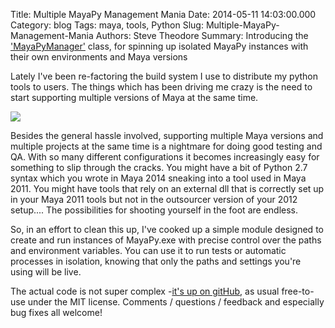 Title: Multiple MayaPy Management Mania
Date: 2014-05-11 14:03:00.000
Category: blog
Tags: maya, tools, Python
Slug: Multiple-MayaPy-Management-Mania
Authors: Steve Theodore
Summary: Introducing the ['MayaPyManager'](https://gist.github.com/theodox/2c712a91155c7e1c4c15) class, for spinning up isolated MayaPy instances with their own environments and Maya versions

Lately I've been re-factoring the build system I use to distribute my python tools to users.  The things which has been driving me crazy is the need to start supporting multiple versions of Maya at the same time.   
  

[![](http://www.opensrs.com/images/wordpress/uploads/2007/04/email-service-1/it-worked-on-my-machine.jpg)](http://www.opensrs.com/images/wordpress/uploads/2007/04/email-service-1/it-worked-on-my-machine.jpg)

  
Besides the general hassle involved, supporting multiple Maya versions and multiple projects at the same time is a nightmare for doing good testing and QA.  With so many different configurations it becomes increasingly easy for something to slip through the cracks.  You might have a bit of Python 2.7 syntax which you wrote in Maya 2014 sneaking into a tool used in Maya 2011. You might have tools that rely on an external dll that is correctly set up in your Maya 2011 tools but not in the outsourcer version of your 2012 setup.... The possibilities for shooting yourself in the foot are endless.  
  
So, in an effort to clean this up, I've cooked up a simple module designed to create and run instances of MayaPy.exe with precise control over the paths and environment variables.  You can use it to run tests or automatic processes in isolation, knowing that only the paths and settings you're using will be live.  
  
The actual code is not super complex -[it's up on gitHub](https://gist.github.com/theodox/2c712a91155c7e1c4c15), as usual free-to-use under the MIT license.  Comments / questions / feedback and especially bug fixes all welcome! 
  
  
  
  
  
  
  


